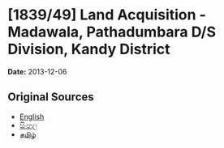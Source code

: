 # [1839/49] Land Acquisition - Madawala, Pathadumbara D/S Division, Kandy District

**Date:** 2013-12-06

## Original Sources

- [English](https://documents.gov.lk/view/extra-gazettes/2013/12/1839-49_E.pdf)
- [සිංහල](https://documents.gov.lk/view/extra-gazettes/2013/12/1839-49_S.pdf)
- [தமிழ்](https://documents.gov.lk/view/extra-gazettes/2013/12/1839-49_T.pdf)

